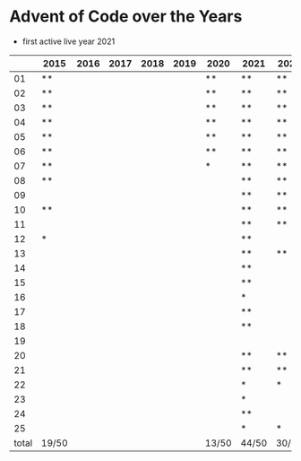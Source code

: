 # Advent of Code over the Years
- first active live year 2021

|       	| 2015  	| 2016 	| 2017 	| 2018 	| 2019 	| 2020  	| 2021  	| 2022  	| 2023  	| 2024 	| 2025 	|
|-------	|-------	|------	|------	|------	|------	|-------	|-------	|-------	|-------	|------	|------	|
| 01    	| **    	|      	|      	|      	|      	| **    	| **    	| **    	| **    	| **   	|      	|
| 02    	| **    	|      	|      	|      	|      	| **    	| **    	| **    	| **    	| **   	|      	|
| 03    	| **    	|      	|      	|      	|      	| **    	| **    	| **    	| **    	| **   	|      	|
| 04    	| **    	|      	|      	|      	|      	| **    	| **    	| **    	| **    	| **   	|      	|
| 05    	| **    	|      	|      	|      	|      	| **    	| **    	| **    	| **    	| **   	|      	|
| 06    	| **    	|      	|      	|      	|      	| **    	| **    	| **    	| **    	| **   	|      	|
| 07    	| **    	|      	|      	|      	|      	| *     	| **    	| **    	| **    	| **   	|      	|
| 08    	| **    	|      	|      	|      	|      	|       	| **    	| **    	| **    	| **   	|      	|
| 09    	|       	|      	|      	|      	|      	|       	| **    	| **    	| **    	| **  	|      	|
| 10    	| **    	|      	|      	|      	|      	|       	| **    	| **    	| **    	| **   	|      	|
| 11    	|       	|      	|      	|      	|      	|       	| **    	| **    	| **    	| **   	|      	|
| 12    	| *     	|      	|      	|      	|      	|       	| **    	|       	|       	| **   	|      	|
| 13    	|       	|      	|      	|      	|      	|       	| **    	| **    	| *     	| **   	|      	|
| 14    	|       	|      	|      	|      	|      	|       	| **    	|       	| **    	| **  	|      	|
| 15    	|       	|      	|      	|      	|      	|       	| **    	|       	| **    	| **   	|      	|
| 16    	|       	|      	|      	|      	|      	|       	| *     	|       	| **    	| *    	|      	|
| 17    	|       	|      	|      	|      	|      	|       	| **    	|       	| **    	| *   	|      	|
| 18    	|       	|      	|      	|      	|      	|       	| **    	|       	| **    	| **   	|      	|
| 19    	|       	|      	|      	|      	|      	|       	|       	|       	| *     	|      	|      	|
| 20    	|       	|      	|      	|      	|      	|       	| **    	| **    	|       	|   ** 	|      	|
| 21    	|       	|      	|      	|      	|      	|       	| **    	| **    	| *     	|      	|      	|
| 22    	|       	|      	|      	|      	|      	|       	| *     	| *     	|       	|  *   	|      	|
| 23    	|       	|      	|      	|      	|      	|       	| *     	|       	|       	|      	|      	|
| 24    	|       	|      	|      	|      	|      	|       	| **    	|       	|       	|  *   	|      	|
| 25    	|       	|      	|      	|      	|      	|       	| *     	| *     	|       	| *    	|      	|
| total 	| 19/50 	|      	|      	|      	|      	| 13/50 	| 44/50 	| 30/50 	| 35/50 	| 38/50	|      	|
